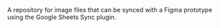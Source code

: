 A repository for image files that can be synced with a Figma prototype using the Google Sheets Sync plugin.
